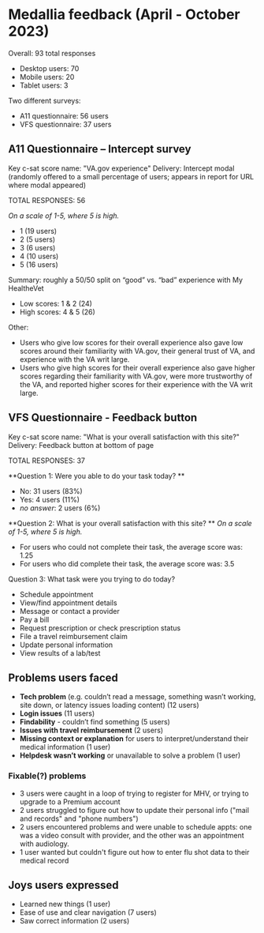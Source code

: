 # Medallia feedback (April - October 2023)

Overall: 93 total responses
* Desktop users: 70
* Mobile users: 20
* Tablet users: 3

Two different surveys: 
* A11 questionnaire: 56 users
* VFS questionnaire: 37 users

## A11 Questionnaire – Intercept survey

Key c-sat score name: "VA.gov experience"
Delivery: Intercept modal (randomly offered to a small percentage of users; appears in report for URL where modal appeared)

TOTAL RESPONSES: 56

_On a scale of 1-5, where 5 is high._
* 1 (19 users)
* 2 (5 users)
* 3 (6 users)
* 4 (10 users)
* 5 (16 users)

Summary: roughly a 50/50 split on “good” vs. “bad” experience with My HealtheVet
* Low scores: 1 & 2  (24)
* High scores: 4 & 5 (26)

Other: 
* Users who give low scores for their overall experience also gave low scores around their familiarity with VA.gov, their general trust of VA, and experience with the VA writ large.
* Users who give high scores for their overall experience also gave higher scores regarding their familiarity with VA.gov, were more trustworthy of the VA, and reported higher scores for their experience with the VA writ large.

## VFS Questionnaire - Feedback button

Key c-sat score name: "What is your overall satisfaction with this site?"
Delivery: Feedback button at bottom of page

TOTAL RESPONSES: 37 

**Question 1: Were you able to do your task today? **
* No: 31 users  (83%)
* Yes: 4 users  (11%)
* _no answer_: 2 users (6%)

**Question 2: What is your overall satisfaction with this site? **
_On a scale of 1-5, where 5 is high._
* For users who could not complete their task, the average score was: 1.25 
* For users who did complete their task, the average score was: 3.5 

Question 3: What task were you trying to do today? 
* Schedule appointment
* View/find appointment details
* Message or contact a provider
* Pay a bill
* Request prescription or check prescription status
* File a travel reimbursement claim
* Update personal information
* View results of a lab/test


## Problems users faced
* **Tech problem** (e.g. couldn’t read a message, something wasn’t working, site down, or latency issues loading content) (12 users)
* **Login issues** (11 users)
* **Findability** - couldn’t find something (5 users)
* **Issues with travel reimbursement** (2 users)
* **Missing context or explanation** for users to interpret/understand their medical information (1 user)
* **Helpdesk wasn’t working** or unavailable to solve a problem (1 user)

### Fixable(?) problems
* 3 users were caught in a loop of trying to register for MHV, or trying to upgrade to a Premium account
* 2 users struggled to figure out how to update their personal info ("mail and records" and "phone numbers")
* 2 users encountered problems and were unable to schedule appts: one was a video consult with provider, and the other was an appointment with audiology.
* 1 user wanted but couldn't figure out how to enter flu shot data to their medical record

## Joys users expressed
* Learned new things (1 user)
* Ease of use and clear navigation (7 users)
* Saw correct information (2 users)









